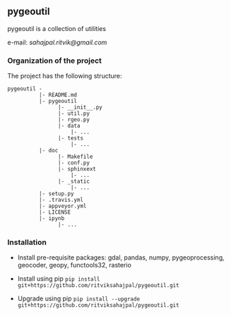 ## pygeoutil

pygeoutil is a collection of utilities  

e-mail: _sahajpal.ritvik@gmail.com_  

### Organization of the  project

The project has the following structure:

	pygeoutil -
			  |- README.md
			  |- pygeoutil
					|- __init__.py
					|- util.py
					|- rgeo.py
					|- data
						|- ...
					|- tests
						|- ...
			  |- doc
					|- Makefile
					|- conf.py
					|- sphinxext
						|- ...
					|- _static
						|- ...
			  |- setup.py
			  |- .travis.yml
			  |- appveyor.yml
			  |- LICENSE
			  |- ipynb
		  			|- ...

### Installation
* Install pre-requisite packages: gdal, pandas, numpy, pygeoprocessing, geocoder, geopy, functools32, rasterio

* Install using pip
`pip install git+https://github.com/ritviksahajpal/pygeoutil.git`  
* Upgrade using pip
`pip install --upgrade git+https://github.com/ritviksahajpal/pygeoutil.git`


